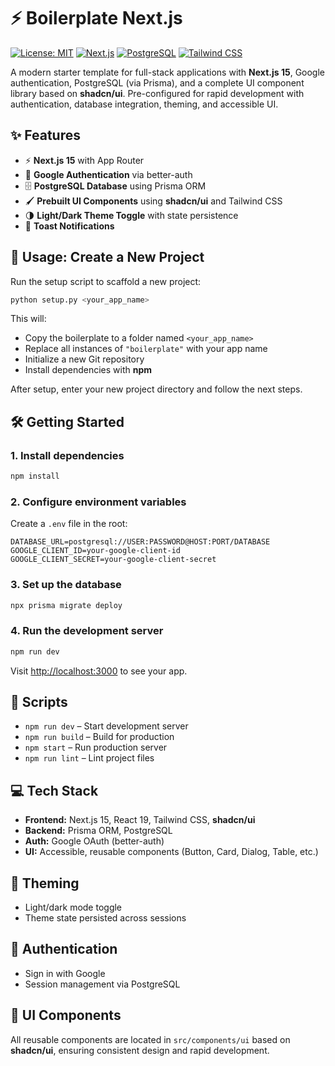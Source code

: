 # ⚡ Boilerplate Next.js

[![License: MIT](https://img.shields.io/badge/License-MIT-green.svg)](LICENSE)
[![Next.js](https://img.shields.io/badge/Next.js-15-black?logo=next.js)](#)
[![PostgreSQL](https://img.shields.io/badge/PostgreSQL-14-blue?logo=postgresql)](#)
[![Tailwind CSS](https://img.shields.io/badge/TailwindCSS-3.3-blue?logo=tailwind-css)](#)

A modern starter template for full-stack applications with **Next.js 15**, Google authentication, PostgreSQL (via Prisma), and a complete UI component library based on **shadcn/ui**. Pre-configured for rapid development with authentication, database integration, theming, and accessible UI.

## ✨ Features

* ⚡ **Next.js 15** with App Router
* 🔐 **Google Authentication** via better-auth
* 🗄️ **PostgreSQL Database** using Prisma ORM
* 🖌️ **Prebuilt UI Components** using **shadcn/ui** and Tailwind CSS
* 🌗 **Light/Dark Theme Toggle** with state persistence
* 🔔 **Toast Notifications**

## 🚀 Usage: Create a New Project

Run the setup script to scaffold a new project:

```bash
python setup.py <your_app_name>
```

This will:

* Copy the boilerplate to a folder named `<your_app_name>`
* Replace all instances of `"boilerplate"` with your app name
* Initialize a new Git repository
* Install dependencies with **npm**

After setup, enter your new project directory and follow the next steps.

## 🛠️ Getting Started

### 1. Install dependencies

```bash
npm install
```

### 2. Configure environment variables

Create a `.env` file in the root:

```env
DATABASE_URL=postgresql://USER:PASSWORD@HOST:PORT/DATABASE
GOOGLE_CLIENT_ID=your-google-client-id
GOOGLE_CLIENT_SECRET=your-google-client-secret
```

### 3. Set up the database

```bash
npx prisma migrate deploy
```

### 4. Run the development server

```bash
npm run dev
```

Visit [http://localhost:3000](http://localhost:3000) to see your app.

## 📝 Scripts

* `npm run dev` – Start development server
* `npm run build` – Build for production
* `npm start` – Run production server
* `npm run lint` – Lint project files

## 💻 Tech Stack

* **Frontend:** Next.js 15, React 19, Tailwind CSS, **shadcn/ui**
* **Backend:** Prisma ORM, PostgreSQL
* **Auth:** Google OAuth (better-auth)
* **UI:** Accessible, reusable components (Button, Card, Dialog, Table, etc.)

## 🎨 Theming

* Light/dark mode toggle
* Theme state persisted across sessions

## 🔑 Authentication

* Sign in with Google
* Session management via PostgreSQL

## 📂 UI Components

All reusable components are located in `src/components/ui` based on **shadcn/ui**, ensuring consistent design and rapid development.
